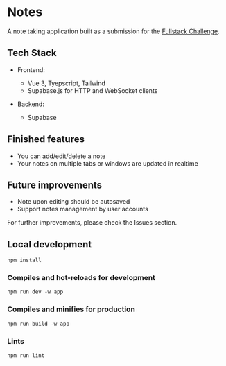 # Notes

A note taking application built as a submission for the [Fullstack Challenge](https://coderpush.slite.com/p/note/3DPDTNkdGE0gd-woDhk8LT/Full-Stack-Challenge-v2).

## Tech Stack

- Frontend:
  - Vue 3, Tyepscript, Tailwind
  - Supabase.js for HTTP and WebSocket clients

- Backend:
  - Supabase

## Finished features
 - You can add/edit/delete a note
 - Your notes on multiple tabs or windows are updated in realtime

## Future improvements
 - Note upon editing should be autosaved
 - Support notes management by user accounts

For further improvements, please check the Issues section.

## Local development

```
npm install
```

### Compiles and hot-reloads for development

```
npm run dev -w app
```

### Compiles and minifies for production

```
npm run build -w app
```

### Lints

```
npm run lint
```